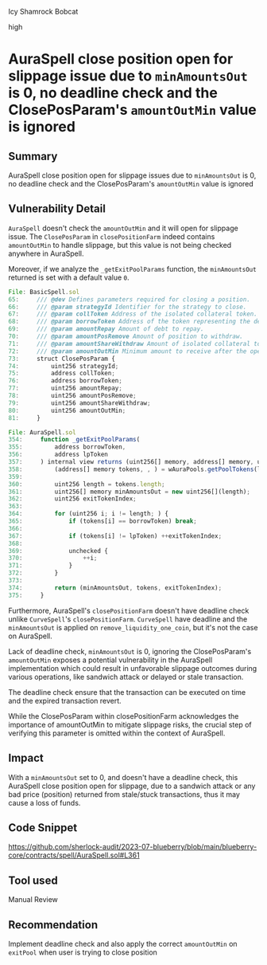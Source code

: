 Icy Shamrock Bobcat

high

# AuraSpell close position open for slippage issue due to `minAmountsOut` is 0, no deadline check and the ClosePosParam's `amountOutMin` value is ignored
## Summary

AuraSpell close position open for slippage issues due to `minAmountsOut` is 0, no deadline check and the ClosePosParam's `amountOutMin` value is ignored

## Vulnerability Detail

`AuraSpell` doesn't check the `amountOutMin` and it will open for slippage issue. The `ClosePosParam` in `closePositionFarm` indeed contains `amountOutMin` to handle slippage, but this value is not being checked anywhere in AuraSpell.

Moreover, if we analyze the `_getExitPoolParams` function, the `minAmountsOut` returned is set with a default value `0`.

```js
File: BasicSpell.sol
65:     /// @dev Defines parameters required for closing a position.
66:     /// @param strategyId Identifier for the strategy to close.
67:     /// @param collToken Address of the isolated collateral token.
68:     /// @param borrowToken Address of the token representing the debt.
69:     /// @param amountRepay Amount of debt to repay.
70:     /// @param amountPosRemove Amount of position to withdraw.
71:     /// @param amountShareWithdraw Amount of isolated collateral tokens to withdraw.
72:     /// @param amountOutMin Minimum amount to receive after the operation (used to handle slippage).
73:     struct ClosePosParam {
74:         uint256 strategyId;
75:         address collToken;
76:         address borrowToken;
77:         uint256 amountRepay;
78:         uint256 amountPosRemove;
79:         uint256 amountShareWithdraw;
80:         uint256 amountOutMin;
81:     }

File: AuraSpell.sol
354:     function _getExitPoolParams(
355:         address borrowToken,
356:         address lpToken
357:     ) internal view returns (uint256[] memory, address[] memory, uint256) {
358:         (address[] memory tokens, , ) = wAuraPools.getPoolTokens(lpToken);
359:
360:         uint256 length = tokens.length;
361:         uint256[] memory minAmountsOut = new uint256[](length);
362:         uint256 exitTokenIndex;
363:
364:         for (uint256 i; i != length; ) {
365:             if (tokens[i] == borrowToken) break;
366:
367:             if (tokens[i] != lpToken) ++exitTokenIndex;
368:
369:             unchecked {
370:                 ++i;
371:             }
372:         }
373:
374:         return (minAmountsOut, tokens, exitTokenIndex);
375:     }
```

Furthermore, AuraSpell's `closePositionFarm` doesn't have deadline check unlike `CurveSpell`'s `closePositionFarm`. `CurveSpell` have deadline and the `minAmountsOut` is applied on `remove_liquidity_one_coin`, but it's not the case on AuraSpell.

Lack of deadline check, `minAmountsOut` is 0, ignoring the ClosePosParam's `amountOutMin` exposes a potential vulnerability in the AuraSpell implementation which could result in unfavorable slippage outcomes during various operations, like sandwich attack or delayed or stale transaction. 

The deadline check ensure that the transaction can be executed on time and the expired transaction revert.

While the ClosePosParam within closePositionFarm acknowledges the importance of amountOutMin to mitigate slippage risks, the crucial step of verifying this parameter is omitted within the context of AuraSpell.

## Impact

With a `minAmountsOut` set to 0, and doesn't have a deadline check, this AuraSpell close position open for slippage, due to a sandwich attack or any bad price (position) returned from stale/stuck transactions, thus it may cause a loss of funds.

## Code Snippet

https://github.com/sherlock-audit/2023-07-blueberry/blob/main/blueberry-core/contracts/spell/AuraSpell.sol#L361

## Tool used

Manual Review

## Recommendation

Implement deadline check and also apply the correct `amountOutMin` on `exitPool` when user is trying to close position